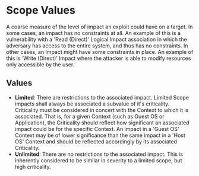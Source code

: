 # Scope Values

A coarse measure of the level of impact an exploit could have on a target. In some cases, an impact has no constraints at all. An example of this is a vulnerability with a 'Read (Direct)' Logical Impact association in which the adversary has access to the entire system, and thus has no constraints. In other cases, an Impact might have some constraints in place. An example of this is ‘Write (Direct)’ Impact where the attacker is able to modify resources only accessible by the user.

## Values

- **Limited**:  There are restrictions to the associated impact. Limited Scope impacts shall always be associated a subvalue of it's criticality. Criticality must be considered in concert with the Context to which it is associated. That is, for a given Context (such as Guest OS or Application), the Criticality should reflect how significant an associated impact could be for the specific Context. An impact in a 'Guest OS' Context may be of lower significance than the same impact in a 'Host OS' Context and should be reflected accordingly by its associated Criticality.
- **Unlimited**:  There are no restrictions to the associated impact. This is inherently considered to be similar in severity to a limited scope, but high criticality.


